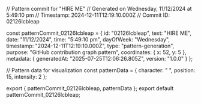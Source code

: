 // Pattern commit for "HIRE ME"
// Generated on Wednesday, 11/12/2024 at 5:49:10 pm
// Timestamp: 2024-12-11T12:19:10.000Z
// Commit ID: 02126lcbleap

const patternCommit_02126lcbleap = {
  id: "02126lcbleap",
  text: "HIRE ME",
  date: "11/12/2024",
  time: "5:49:10 pm",
  dayOfWeek: "Wednesday",
  timestamp: "2024-12-11T12:19:10.000Z",
  type: "pattern-generation",
  purpose: "GitHub contribution graph pattern",
  coordinates: {
    x: 52,
    y: 5
  },
  metadata: {
    generatedAt: "2025-07-25T12:06:26.805Z",
    version: "1.0.0"
  }
};

// Pattern data for visualization
const patternData = {
  character: " ",
  position: 15,
  intensity: 2
};

export { patternCommit_02126lcbleap, patternData };
export default patternCommit_02126lcbleap;
